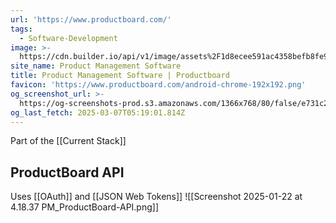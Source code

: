 ```yaml
---
url: 'https://www.productboard.com/'
tags:
  - Software-Development
image: >-
  https://cdn.builder.io/api/v1/image/assets%2F1d8ecee591ac4358befb8fe998100548%2F9ce0f5bc219b47bc997598db49704976
site_name: Product Management Software
title: Product Management Software | Productboard
favicon: 'https://www.productboard.com/android-chrome-192x192.png'
og_screenshot_url: >-
  https://og-screenshots-prod.s3.amazonaws.com/1366x768/80/false/e731c2f5a17f23d4108e3814ea77881d74872925f80396c1b09766339c89a1bf.jpeg
og_last_fetch: 2025-03-07T05:19:01.814Z
---
```



Part of the [[Current Stack]]


## ProductBoard API
Uses [[OAuth]] and [[JSON Web Tokens]]
![[Screenshot 2025-01-22 at 4.18.37 PM_ProductBoard-API.png]]
